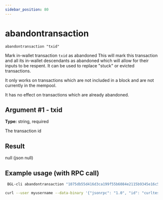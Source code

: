 ```yaml
---
sidebar_position: 80
---
```

# abandontransaction

`abandontransaction "txid"`

Mark in-wallet transaction `txid` as abandoned This will mark this transaction and all its in-wallet descendants as abandoned which will allow for their inputs to be respent. It can be used to replace "stuck" or evicted transactions.

It only works on transactions which are not included in a block and are not currently in the mempool.

It has no effect on transactions which are already abandoned.

## Argument #1 - txid

**Type:** string, required

The transaction id

## Result

null    (json null)

## Example usage (with RPC call)

```sh
 BGL-cli abandontransaction "1075db55d416d3ca199f55b6084e2115b9345e16c5cf302fc80e9d5fbf5d48d"
```

```sh
curl --user myusername --data-binary '{"jsonrpc": "1.0", "id": "curltest", "method": "abandontransaction", "params": ["1075db55d416d3ca199f55b6084e2115b9345e16c5cf302fc80e9d5fbf5d48d"]}' -H 'content-type: text/plain;' http://127.0.0.1:8334/
```